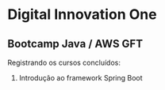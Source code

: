 # Digital Innovation One
## Bootcamp Java / AWS GFT

Registrando os cursos concluídos:

1. Introdução ao framework Spring Boot
